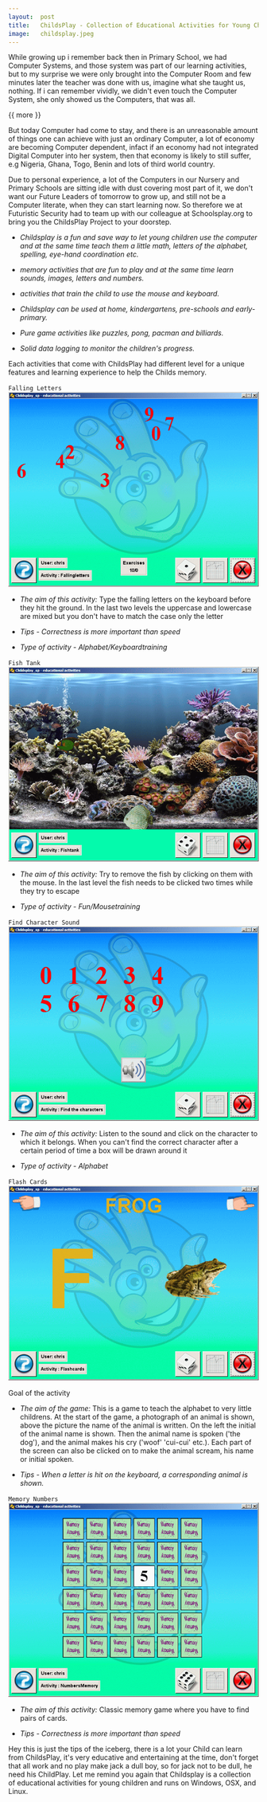 ```yaml
---
layout:  post
title:   ChildsPlay - Collection of Educational Activities for Young Children.
image:   childsplay.jpeg
---
```


While growing up i remember back then in Primary School, we had Computer Systems, and those system was part of our learning activities, but to my surprise we were only brought into the Computer Room and few minutes later the teacher was done with us, imagine what she taught us, nothing. If i can remember vividly, we didn't even touch the Computer System, she only showed us the Computers, that was all.

{{ more }}

But today Computer had come to stay, and there is an unreasonable amount of things one can achieve with just an ordinary Computer, a lot of economy are becoming Computer dependent, infact if an economy had not integrated Digital Computer into her system, then that economy is likely to still suffer, e.g Nigeria, Ghana, Togo, Benin and lots of third world country. 

Due to personal experience, a lot of the Computers in our Nursery and Primary Schools are sitting idle with dust covering most part of it, we don't want our Future Leaders of tomorrow to grow up, and still not be a Computer literate, when they can start learning now. So therefore we at Futuristic Security had to team up with our colleague at  Schoolsplay.org to bring you the ChildsPlay Project to your doorstep.

* _Childsplay is a fun and save way to let young children use the computer and at the same time teach them a little math, letters of the alphabet, spelling, eye-hand coordination etc._

* _memory activities that are fun to play and at the same time learn sounds, images, letters and numbers._

* _activities that train the child to use the mouse and keyboard._

* _Childsplay can be used at home, kindergartens, pre-schools and early-primary._

* _Pure game activities like puzzles, pong, pacman and billiards._

* _Solid data logging to monitor the children's progress._

Each activities that come with ChildsPlay had different level for a unique features and learning experience to help the Childs memory.

`Falling Letters`
![Falling Letters](/img/posts/CP_fallingletters.gif)

* _The aim of this activity:_ Type the falling letters on the keyboard before they hit the ground. In the last two levels the uppercase and lowercase are mixed but you don't have to match the case only the letter

* _Tips - Correctness is more important than speed_

* _Type of activity - Alphabet/Keyboardtraining_


`Fish Tank`
![Fish Tank](/img/posts/CP_fishtank.gif)

* _The aim of this activity:_ Try to remove the fish by clicking on them with the mouse. In the last level the fish needs to be clicked two times while they try to escape

* _Type of activity - Fun/Mousetraining_

`Find Character Sound`
![Find Character Sound](/img/posts/CP-find-char-sound.gif)

* _The aim of this activity:_ Listen to the sound and click on the character to which it belongs. When you can't find the correct character after a certain period of time a box will be drawn around it

* _Type of activity - Alphabet_

`Flash Cards`
![Flash Cards](/img/posts/CP_flashcards.gif)

Goal of the activity

* _The aim of the game:_
This is a game to teach the alphabet to very little childrens. At the start of the game, a photograph of an animal is shown, above the picture the name of the animal is written. On the left the initial of the animal name is shown. Then the animal name is spoken ('the dog'), and the animal makes his cry ('woof' 'cui-cui' etc.).
Each part of the screen can also be clicked on to make the animal scream, his name or initial spoken.

* _Tips - When a letter is hit on the keyboard, a corresponding animal is shown._

`Memory Numbers`
![Memory Numbers](/img/posts/CP_memorynumbers.gif)

* _The aim of this activity:_ Classic memory game where you have to find pairs of cards.

* _Tips - Correctness is more important than speed_

Hey this is just the tips of the iceberg, there is a lot your Child can learn from ChildsPlay, it's very educative and entertaining at the time, don't forget that all work and no play make jack a dull boy, so for jack not to be dull, he need his ChildPlay. Let me remind you again that Childsplay is a collection of educational activities for young children and runs on Windows, OSX, and Linux.


